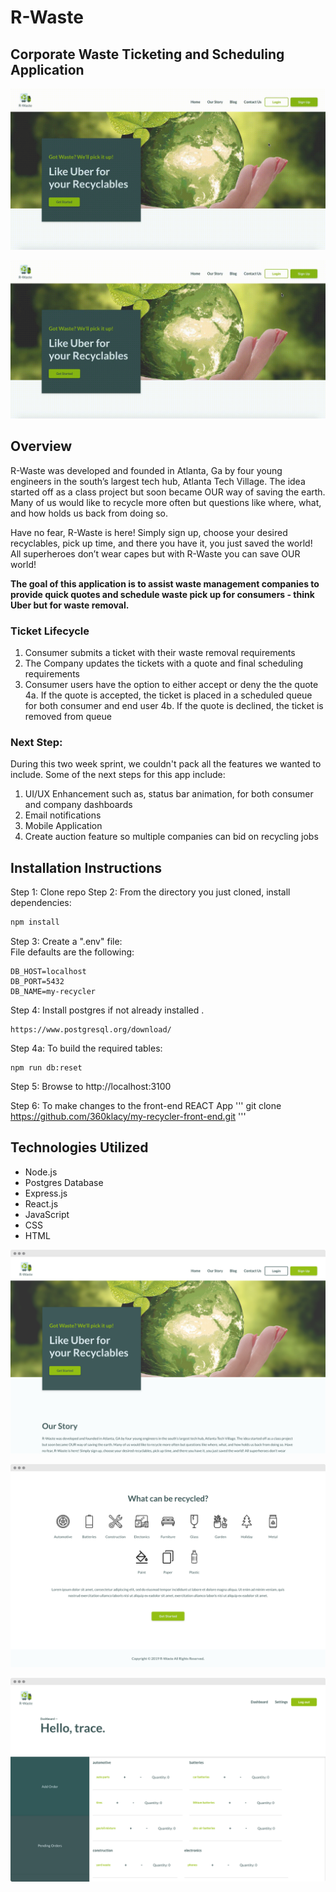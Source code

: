 # R-Waste
## Corporate Waste Ticketing and Scheduling Application 

![Screenshot](r-waste-signup.gif)

![Screenshot](r-waste-add-order.gif)

## Overview 
R-Waste was developed and founded in Atlanta, Ga by four young engineers in the south’s largest tech hub, Atlanta Tech Village. The idea started off as a class project but soon became OUR way of saving the earth. Many of us would like to recycle more often but questions like where, what, and how holds us back from doing so.

Have no fear, R-Waste is here! Simply sign up, choose your desired recyclables, pick up time, and there you have it, you just saved the world! All superheroes don’t wear capes but with R-Waste you can save OUR world!


<strong>The goal of this application is to assist waste management companies to provide quick quotes and schedule waste pick up for consumers - think Uber but for waste removal.</strong>

### Ticket Lifecycle 
 1. Consumer submits a ticket with their waste removal requirements
 2. The Company updates the tickets with a quote and final scheduling requirements
 3. Consumer users have the option to either accept or deny the the quote
 4a. If the quote is accepted, the ticket is placed in a scheduled queue for both consumer and end user
 4b. If the quote is declined, the ticket is removed from queue

### Next Step: 
During this two week sprint, we couldn't pack all the features we wanted to include.  Some of the next steps for this app include: 
1. UI/UX Enhancement such as, status bar animation, for both consumer and company dashboards
2. Email notifications 
3. Mobile Application
4. Create auction feature so multiple companies can bid on recycling jobs 

## Installation Instructions 
Step 1: Clone repo
Step 2: From the directory you just cloned, install dependencies:  
```javascript
npm install
```
Step 3:  Create a ".env" file:  
File defaults are the following:
```
DB_HOST=localhost  
DB_PORT=5432
DB_NAME=my-recycler
```
Step 4: Install postgres if not already installed . 
```
https://www.postgresql.org/download/
```
Step 4a: To build the required tables:  
```
npm run db:reset
```
Step 5: Browse to http://localhost:3100 

Step 6: To make changes to the front-end REACT App 
'''
git clone https://github.com/360klacy/my-recycler-front-end.git
'''

## Technologies Utilized 
* Node.js 
* Postgres Database 
* Express.js
* React.js
* JavaScript 
* CSS
* HTML 



![Screenshot](r-waste-preview(1)-crop.png)

![Screenshot](r-waste-preview(2)-crop.png)

![Screenshot](r-waste-preview-user-dashboard.png)

